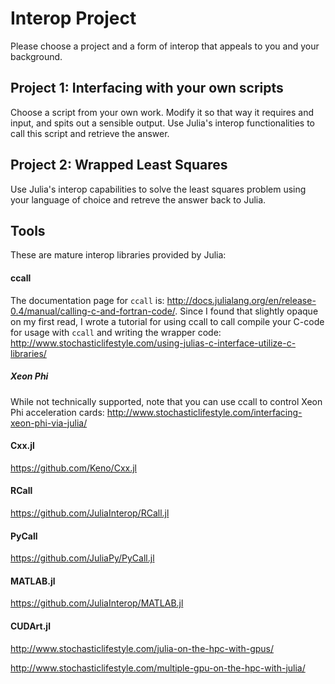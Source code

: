 
# Interop Project

Please choose a project and a form of interop that appeals to you and your background.

## Project 1: Interfacing with your own scripts

Choose a script from your own work. Modify it so that way it requires and input, and spits out a sensible output. Use Julia's interop functionalities to call this script and retrieve the answer.

## Project 2: Wrapped Least Squares

Use Julia's interop capabilities to solve the least squares problem using your language of choice and retreve the answer back to Julia.

## Tools

These are mature interop libraries provided by Julia:

#### ccall

The documentation page for `ccall` is: http://docs.julialang.org/en/release-0.4/manual/calling-c-and-fortran-code/. Since I found that slightly opaque on my first read, I wrote a tutorial for using ccall to call compile your C-code for usage with `ccall` and writing the wrapper code: http://www.stochasticlifestyle.com/using-julias-c-interface-utilize-c-libraries/

##### Xeon Phi

While not technically supported, note that you can use ccall to control Xeon Phi acceleration cards: http://www.stochasticlifestyle.com/interfacing-xeon-phi-via-julia/

#### Cxx.jl

https://github.com/Keno/Cxx.jl

#### RCall

https://github.com/JuliaInterop/RCall.jl

#### PyCall

https://github.com/JuliaPy/PyCall.jl

#### MATLAB.jl

https://github.com/JuliaInterop/MATLAB.jl

#### CUDArt.jl

http://www.stochasticlifestyle.com/julia-on-the-hpc-with-gpus/

http://www.stochasticlifestyle.com/multiple-gpu-on-the-hpc-with-julia/
